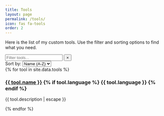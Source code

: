 ```yaml
---
title: Tools
layout: page
permalink: /tools/
icon: fas fa-tools
order: 2
---
```


Here is the list of my custom tools. Use the filter and sorting options to find what you need.

<div id="tools-list"></div>

<!-- Filter and sort controls -->
<div class="controls-container">
  <div class="filter-container">
    <input id="filter-input" type="search" placeholder="Filter tools..." aria-label="Filter tools" />
    <button id="clear-filter" aria-label="Clear filter">&times;</button>
  </div>
  <div class="sort-container">
    <label for="sort-tools">Sort by:</label>
    <select id="sort-tools">
      <option value="name-asc">Name (A-Z)</option>
      <option value="name-desc">Name (Z-A)</option>
      <option value="language">Language</option>
    </select>
  </div>
</div>

<div id="tools-list">
  {% for tool in site.data.tools %}
    <div class="tool-card" tabindex="0" role="article" aria-labelledby="tool-{{ forloop.index }}">
      <h3 id="tool-{{ forloop.index }}">
        <a href="{{ tool.url }}" target="_blank">{{ tool.name }}</a>
        {% if tool.language %}
          <span class="language-badge">{{ tool.language }}</span>
        {% endif %}
      </h3>
      <p class="tool-description">{{ tool.description | escape }}</p>
    </div>
  {% endfor %}
</div>

<!--
<div id="load-more">Loading more tools...</div>
-->

<div aria-live="polite" id="filter-status" class="visually-hidden"></div>

<script>
// Paste your filtering, sorting, infinite scroll JS here (from your example or previous code)
</script>
